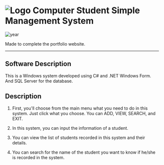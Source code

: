 # ![Logo](favicon_io/favicon.ico) Computer Student Simple Management System

![year](https://img.shields.io/badge/year-2023-blue)

Made to complete the portfolio website.

---

## Software Description

This is a Windows system developed using C# and .NET Windows Form. And SQL Server for the database.

## Description

1. First, you'll choose from the main menu what you need to do in this system. Just click what you choose. You can ADD, VIEW, SEARCH, and EXIT.

2. In this system, you can input the information of a student.

3. You can view the list of students recorded in this system and their details.

4. You can search for the name of the student you want to know if he/she is recorded in the system.
